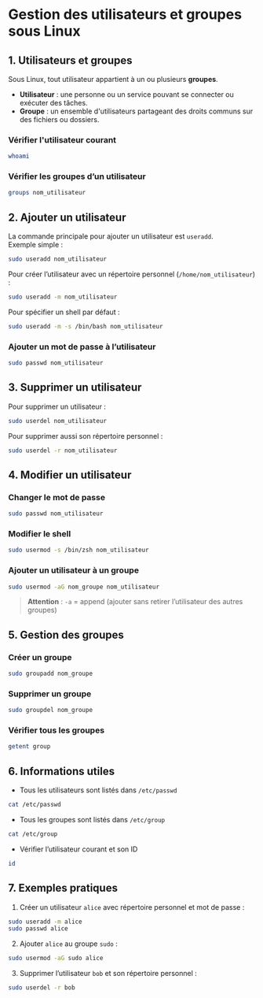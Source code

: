 
# Gestion des utilisateurs et groupes sous Linux

## 1. Utilisateurs et groupes

Sous Linux, tout utilisateur appartient à un ou plusieurs **groupes**.  
- **Utilisateur** : une personne ou un service pouvant se connecter ou exécuter des tâches.  
- **Groupe** : un ensemble d'utilisateurs partageant des droits communs sur des fichiers ou dossiers.

### Vérifier l'utilisateur courant
```bash
whoami
```

### Vérifier les groupes d’un utilisateur
```bash
groups nom_utilisateur
```

## 2. Ajouter un utilisateur

La commande principale pour ajouter un utilisateur est `useradd`.  
Exemple simple :
```bash
sudo useradd nom_utilisateur
```

Pour créer l’utilisateur avec un répertoire personnel (`/home/nom_utilisateur`) :
```bash
sudo useradd -m nom_utilisateur
```

Pour spécifier un shell par défaut :
```bash
sudo useradd -m -s /bin/bash nom_utilisateur
```

### Ajouter un mot de passe à l’utilisateur
```bash
sudo passwd nom_utilisateur
```

## 3. Supprimer un utilisateur

Pour supprimer un utilisateur :
```bash
sudo userdel nom_utilisateur
```

Pour supprimer aussi son répertoire personnel :
```bash
sudo userdel -r nom_utilisateur
```

## 4. Modifier un utilisateur

### Changer le mot de passe
```bash
sudo passwd nom_utilisateur
```

### Modifier le shell
```bash
sudo usermod -s /bin/zsh nom_utilisateur
```

### Ajouter un utilisateur à un groupe
```bash
sudo usermod -aG nom_groupe nom_utilisateur
```
> **Attention** : `-a` = append (ajouter sans retirer l’utilisateur des autres groupes)

## 5. Gestion des groupes

### Créer un groupe
```bash
sudo groupadd nom_groupe
```

### Supprimer un groupe
```bash
sudo groupdel nom_groupe
```

### Vérifier tous les groupes
```bash
getent group
```

## 6. Informations utiles

- Tous les utilisateurs sont listés dans `/etc/passwd`  
```bash
cat /etc/passwd
```

- Tous les groupes sont listés dans `/etc/group`  
```bash
cat /etc/group
```

- Vérifier l’utilisateur courant et son ID
```bash
id
```

## 7. Exemples pratiques

1. Créer un utilisateur `alice` avec répertoire personnel et mot de passe :
```bash
sudo useradd -m alice
sudo passwd alice
```

2. Ajouter `alice` au groupe `sudo` :
```bash
sudo usermod -aG sudo alice
```

3. Supprimer l’utilisateur `bob` et son répertoire personnel :
```bash
sudo userdel -r bob
```
